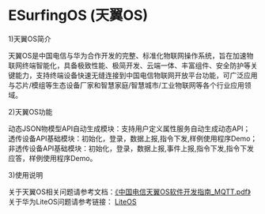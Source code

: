 # ESurfingOS (天翼OS)

1)天翼OS简介

  天翼OS是中国电信与华为合作开发的完整、标准化物联网操作系统，旨在加速物联网终端智能化，具备极致性能、极简开发、云端一体、丰富组件、安全防护等关键能力，支持终端设备快速无缝连接到中国电信物联网开放平台功能，可广泛应用与芯片/模组等生态设备厂家和智慧家庭/智慧城市/工业物联网等各个行业应用领域。

2)天翼OS功能

  动态JSON物模型API自动生成模块：支持用户定义属性服务自动生成动态API；<br/>
  透传设备API基础模块：初始化，登录，数据上报,指令下发,样例使用程序Demo；<br/>
  非透传设备API基础模块：初始化，登录，数据上报,事件上报,指令下发,指令下发应答，样例使用程序Demo。<br/>
  
3)使用说明

  关于天翼OS相关问题请参考文档：[《中国电信天翼OS软件开发指南_MQTT.pdf》](https://github.com/ESurfingOS/ESurfingOS/blob/master/doc/%E4%B8%AD%E5%9B%BD%E7%94%B5%E4%BF%A1%E5%A4%A9%E7%BF%BCOS%E8%BD%AF%E4%BB%B6%E5%BC%80%E5%8F%91%E6%8C%87%E5%8D%97_MQTT.pdf)<br/>
  关于华为LiteOS问题请参考链接： [LiteOS](https://github.com/liteos/liteos)<br/>
